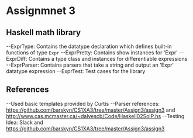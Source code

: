 # Assignmnet 3
## Haskell math library
--ExprType: Contains the datatype declaration which defines built-in functions of type `Expr`
--ExprPretty: Contains show instances for 'Expr'
--ExprDiff: Contains a type class and instances for
differentiable expressions
--ExprParser: Contains parsers that take a string and output an 'Expr' datatype expression
--ExprTest: Test cases for the library

## References
--Used basic templates provided by Curtis
--Parser references: https://github.com/barskyn/CS1XA3/tree/master/Assign3/assign3 and http://www.cas.mcmaster.ca/~dalvescb/Code/Haskell02SolP.hs
--Testing Idea: Slack and https://github.com/barskyn/CS1XA3/tree/master/Assign3/assign3
